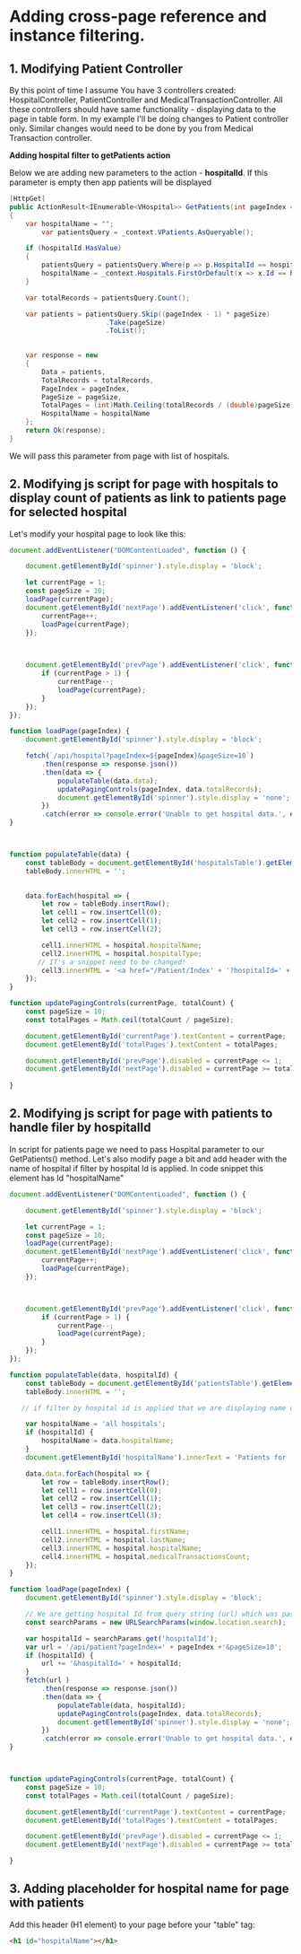 # Adding cross-page reference and instance filtering.

## 1. Modifying Patient Controller
By this point of time I assume You have 3 controllers created: HospitalController, PatientController and MedicalTransactionController. All these controllers should have same functionality - displaying data to the page in table form. 
In my example I'll be doing changes to Patient controller only. Similar changes would need to be done by you from Medical Transaction controller.

**Adding hospital filter to getPatients action**

Below we are adding new parameters to the action - **hospitalId**. If this parameter is empty then app patients will be displayed

```c#
[HttpGet]
public ActionResult<IEnumerable<VHospital>> GetPatients(int pageIndex = 0, int pageSize = 10, int? hospitalId = null)
{
    var hospitalName = "";            
        var patientsQuery = _context.VPatients.AsQueryable();

    if (hospitalId.HasValue)
    {
        patientsQuery = patientsQuery.Where(p => p.HospitalId == hospitalId.Value);
        hospitalName = _context.Hospitals.FirstOrDefault(x => x.Id == hospitalId.Value).Name;
    }

    var totalRecords = patientsQuery.Count();

    var patients = patientsQuery.Skip((pageIndex - 1) * pageSize)
                        .Take(pageSize)
                        .ToList();

   
    var response = new
    {
        Data = patients,
        TotalRecords = totalRecords,
        PageIndex = pageIndex,
        PageSize = pageSize,
        TotalPages = (int)Math.Ceiling(totalRecords / (double)pageSize),
        HospitalName = hospitalName
    };
    return Ok(response);
}
```

We will pass this parameter from page with list of hospitals.


## 2. Modifying js script for page with hospitals to display count of patients as link to patients page for selected hospital

Let's modify your hospital page to look like this: 

```js
document.addEventListener("DOMContentLoaded", function () {

    document.getElementById('spinner').style.display = 'block';

    let currentPage = 1;
    const pageSize = 10; 
    loadPage(currentPage);
    document.getElementById('nextPage').addEventListener('click', function () {
        currentPage++;
        loadPage(currentPage);
    });

   

    document.getElementById('prevPage').addEventListener('click', function () {
        if (currentPage > 1) {
            currentPage--;
            loadPage(currentPage);
        }
    });
});

function loadPage(pageIndex) {
    document.getElementById('spinner').style.display = 'block';

    fetch(`/api/hospital?pageIndex=${pageIndex}&pageSize=10`)
        .then(response => response.json())
        .then(data => {
            populateTable(data.data); 
            updatePagingControls(pageIndex, data.totalRecords);
            document.getElementById('spinner').style.display = 'none';
        })
        .catch(error => console.error('Unable to get hospital data.', error));
}



function populateTable(data) {
    const tableBody = document.getElementById('hospitalsTable').getElementsByTagName('tbody')[0];
    tableBody.innerHTML = ''; 

   
    data.forEach(hospital => {
        let row = tableBody.insertRow();
        let cell1 = row.insertCell(0);
        let cell2 = row.insertCell(1);
        let cell3 = row.insertCell(2);

        cell1.innerHTML = hospital.hospitalName;
        cell2.innerHTML = hospital.hospitalType;
       // IT's a snippet need to be changed!
        cell3.innerHTML = '<a href="/Patient/Index' + '?hospitalId=' + hospital.hositalId +'">' + hospital.patientCount + '</a>';
    });
}

function updatePagingControls(currentPage, totalCount) {
    const pageSize = 10; 
    const totalPages = Math.ceil(totalCount / pageSize);

    document.getElementById('currentPage').textContent = currentPage;
    document.getElementById('totalPages').textContent = totalPages;

    document.getElementById('prevPage').disabled = currentPage <= 1;
    document.getElementById('nextPage').disabled = currentPage >= totalPages; 
    
}
```

## 2. Modifying js script for page with patients to handle filer by hospitalId

In script for patients page we need to pass Hospital parameter to our GetPatients() method. 
Let's also modify page a bit and add header with the name of hospital if filter by hospital Id is applied. In code snippet this element has Id "hospitalName"

```js
document.addEventListener("DOMContentLoaded", function () {

    document.getElementById('spinner').style.display = 'block';

    let currentPage = 1;
    const pageSize = 10;
    loadPage(currentPage);
    document.getElementById('nextPage').addEventListener('click', function () {
        currentPage++;
        loadPage(currentPage);
    });



    document.getElementById('prevPage').addEventListener('click', function () {
        if (currentPage > 1) {
            currentPage--;
            loadPage(currentPage);
        }
    });
});

function populateTable(data, hospitalId) {
    const tableBody = document.getElementById('patientsTable').getElementsByTagName('tbody')[0];
    tableBody.innerHTML = '';

   // if filter by hospital id is applied that we are displaying name of hospital to the page.

    var hospitalName = 'all hospitals';
    if (hospitalId) {
        hospitalName = data.hospitalName;
    }
    document.getElementById('hospitalName').innerText = 'Patients for ' + hospitalName;

    data.data.forEach(hospital => {
        let row = tableBody.insertRow();
        let cell1 = row.insertCell(0);
        let cell2 = row.insertCell(1);
        let cell3 = row.insertCell(2);
        let cell4 = row.insertCell(3);

        cell1.innerHTML = hospital.firstName;
        cell2.innerHTML = hospital.lastName;
        cell3.innerHTML = hospital.hospitalName;
        cell4.innerHTML = hospital.medicalTransactionsCount;
    });
}

function loadPage(pageIndex) {
    document.getElementById('spinner').style.display = 'block';

    // We are getting hospital Id from query string (url) which was passed from hospitals page.
    const searchParams = new URLSearchParams(window.location.search);

    var hospitalId = searchParams.get('hospitalId');
    var url = '/api/patient?pageIndex=' + pageIndex +'&pageSize=10';
    if (hospitalId) {
        url += '&hospitalId=' + hospitalId;
    }
    fetch(url )
        .then(response => response.json())
        .then(data => {
            populateTable(data, hospitalId);
            updatePagingControls(pageIndex, data.totalRecords);
            document.getElementById('spinner').style.display = 'none';
        })
        .catch(error => console.error('Unable to get hospital data.', error));
}



function updatePagingControls(currentPage, totalCount) {
    const pageSize = 10;
    const totalPages = Math.ceil(totalCount / pageSize);

    document.getElementById('currentPage').textContent = currentPage;
    document.getElementById('totalPages').textContent = totalPages;

    document.getElementById('prevPage').disabled = currentPage <= 1;
    document.getElementById('nextPage').disabled = currentPage >= totalPages;

}
```

## 3. Adding placeholder for hospital name for page with patients

Add this header (H1 element) to your page before your "table" tag:
```html
<h1 id="hospitalName"></h1>
```

